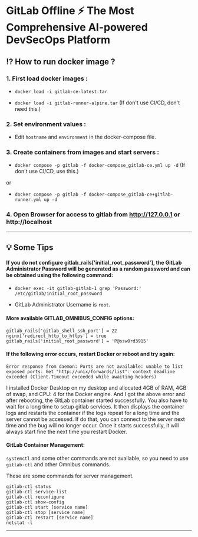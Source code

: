 # GitLab Offline ⚡️ The Most Comprehensive AI-powered DevSecOps Platform

## ⁉️ How to run docker image ?

### 1. First load docker images :

- `docker load -i gitlab-ce-latest.tar`

- `docker load -i gitlab-runner-alpine.tar` (If don't use CI/CD, don't need this.)

### 2. Set environment values :

- Edit `hostname` and `environment` in the docker-compose file.

### 3. Create containers from images and start servers :

- `docker compose -p gitlab -f docker-compose_gitlab-ce.yml up -d` (If don't use CI/CD, use this.)

or

- `docker compose -p gitlab -f docker-compose_gitlab-ce+gitlab-runner.yml up -d`

### 4. Open Browser for access to gitlab from http://127.0.0.1 or http://localhost

---

## 💡 Some Tips

#### If you do not configure gitlab_rails['initial_root_password'], the GitLab Administrator Password will be generated as a random password and can be obtained using the following command:

- `docker exec -it gitlab-gitlab-1 grep 'Password:' /etc/gitlab/initial_root_password`

- GitLab Administrator Username is `root`.

#### More available GITLAB_OMNIBUS_CONFIG options:

```
gitlab_rails['gitlab_shell_ssh_port'] = 22
nginx['redirect_http_to_https'] = true
gitlab_rails['initial_root_password'] = 'P@ssw0rd3915'
```

#### If the following error occurs, restart Docker or reboot and try again:

`Error response from daemon: Ports are not available: unable to list exposed ports: Get "http://unix/forwards/list": context deadline exceeded (Client.Timeout exceeded while awaiting headers)`

I installed Docker Desktop on my desktop and allocated 4GB of RAM, 4GB of swap, and CPU: 4 for the Docker engine.
And I got the above error and after rebooting, the GitLab container started successfully.
You also have to wait for a long time to setup gitlab services.
It then displays the container logs and restarts the container if the logs repeat for a long time and the server cannot be accessed. If do that, you can connect to the server next time and the bug will no longer occur.
Once it starts successfully, it will always start fine the next time you restart Docker.

#### GitLab Container Management:

`systemctl` and some other commands are not available, so you need to use `gitlab-ctl` and other Omnibus commands.

These are some commands for server management.

```
gitlab-ctl status
gitlab-ctl service-list
gitlab-ctl reconfigure
gitlab-ctl show-config
gitlab-ctl start [service name]
gitlab-ctl stop [service name]
gitlab-ctl restart [service name]
netstat -l
```

---

